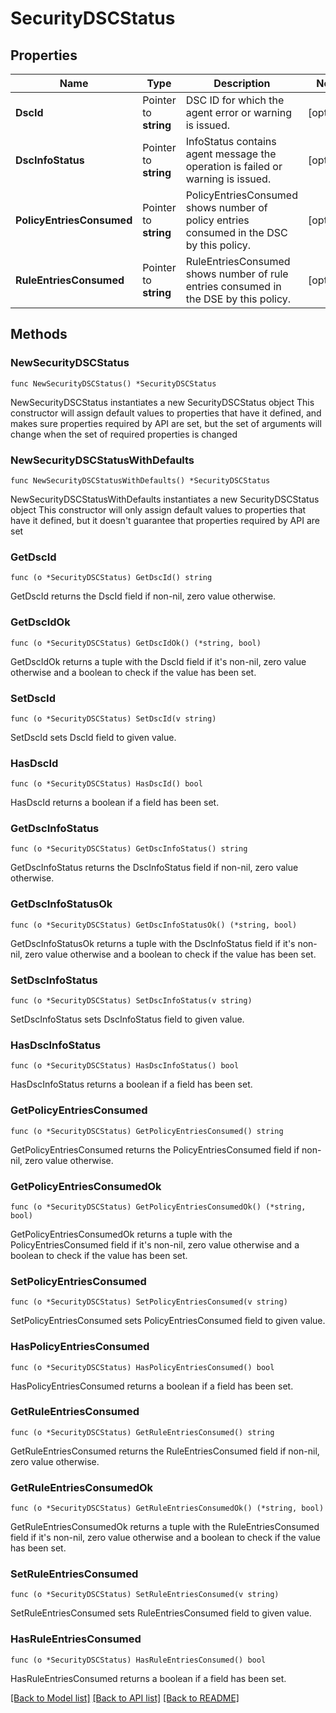 # SecurityDSCStatus

## Properties

Name | Type | Description | Notes
------------ | ------------- | ------------- | -------------
**DscId** | Pointer to **string** | DSC ID for which the agent error or warning is issued. | [optional] 
**DscInfoStatus** | Pointer to **string** | InfoStatus contains agent message the operation is failed or warning is issued. | [optional] 
**PolicyEntriesConsumed** | Pointer to **string** | PolicyEntriesConsumed shows number of policy entries consumed in the DSC by this policy. | [optional] 
**RuleEntriesConsumed** | Pointer to **string** | RuleEntriesConsumed shows number of rule entries consumed in the DSE by this policy. | [optional] 

## Methods

### NewSecurityDSCStatus

`func NewSecurityDSCStatus() *SecurityDSCStatus`

NewSecurityDSCStatus instantiates a new SecurityDSCStatus object
This constructor will assign default values to properties that have it defined,
and makes sure properties required by API are set, but the set of arguments
will change when the set of required properties is changed

### NewSecurityDSCStatusWithDefaults

`func NewSecurityDSCStatusWithDefaults() *SecurityDSCStatus`

NewSecurityDSCStatusWithDefaults instantiates a new SecurityDSCStatus object
This constructor will only assign default values to properties that have it defined,
but it doesn't guarantee that properties required by API are set

### GetDscId

`func (o *SecurityDSCStatus) GetDscId() string`

GetDscId returns the DscId field if non-nil, zero value otherwise.

### GetDscIdOk

`func (o *SecurityDSCStatus) GetDscIdOk() (*string, bool)`

GetDscIdOk returns a tuple with the DscId field if it's non-nil, zero value otherwise
and a boolean to check if the value has been set.

### SetDscId

`func (o *SecurityDSCStatus) SetDscId(v string)`

SetDscId sets DscId field to given value.

### HasDscId

`func (o *SecurityDSCStatus) HasDscId() bool`

HasDscId returns a boolean if a field has been set.

### GetDscInfoStatus

`func (o *SecurityDSCStatus) GetDscInfoStatus() string`

GetDscInfoStatus returns the DscInfoStatus field if non-nil, zero value otherwise.

### GetDscInfoStatusOk

`func (o *SecurityDSCStatus) GetDscInfoStatusOk() (*string, bool)`

GetDscInfoStatusOk returns a tuple with the DscInfoStatus field if it's non-nil, zero value otherwise
and a boolean to check if the value has been set.

### SetDscInfoStatus

`func (o *SecurityDSCStatus) SetDscInfoStatus(v string)`

SetDscInfoStatus sets DscInfoStatus field to given value.

### HasDscInfoStatus

`func (o *SecurityDSCStatus) HasDscInfoStatus() bool`

HasDscInfoStatus returns a boolean if a field has been set.

### GetPolicyEntriesConsumed

`func (o *SecurityDSCStatus) GetPolicyEntriesConsumed() string`

GetPolicyEntriesConsumed returns the PolicyEntriesConsumed field if non-nil, zero value otherwise.

### GetPolicyEntriesConsumedOk

`func (o *SecurityDSCStatus) GetPolicyEntriesConsumedOk() (*string, bool)`

GetPolicyEntriesConsumedOk returns a tuple with the PolicyEntriesConsumed field if it's non-nil, zero value otherwise
and a boolean to check if the value has been set.

### SetPolicyEntriesConsumed

`func (o *SecurityDSCStatus) SetPolicyEntriesConsumed(v string)`

SetPolicyEntriesConsumed sets PolicyEntriesConsumed field to given value.

### HasPolicyEntriesConsumed

`func (o *SecurityDSCStatus) HasPolicyEntriesConsumed() bool`

HasPolicyEntriesConsumed returns a boolean if a field has been set.

### GetRuleEntriesConsumed

`func (o *SecurityDSCStatus) GetRuleEntriesConsumed() string`

GetRuleEntriesConsumed returns the RuleEntriesConsumed field if non-nil, zero value otherwise.

### GetRuleEntriesConsumedOk

`func (o *SecurityDSCStatus) GetRuleEntriesConsumedOk() (*string, bool)`

GetRuleEntriesConsumedOk returns a tuple with the RuleEntriesConsumed field if it's non-nil, zero value otherwise
and a boolean to check if the value has been set.

### SetRuleEntriesConsumed

`func (o *SecurityDSCStatus) SetRuleEntriesConsumed(v string)`

SetRuleEntriesConsumed sets RuleEntriesConsumed field to given value.

### HasRuleEntriesConsumed

`func (o *SecurityDSCStatus) HasRuleEntriesConsumed() bool`

HasRuleEntriesConsumed returns a boolean if a field has been set.


[[Back to Model list]](../README.md#documentation-for-models) [[Back to API list]](../README.md#documentation-for-api-endpoints) [[Back to README]](../README.md)



